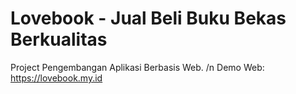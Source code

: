# Lovebook - Jual Beli Buku Bekas Berkualitas
Project Pengembangan Aplikasi Berbasis Web. /n
Demo Web: https://lovebook.my.id
